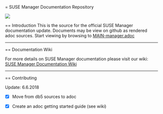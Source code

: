 = SUSE Manager Documentation Repository 

![](http://dcad.com.pl/wp-content/uploads/2011/01/energy.jpg) 


== Introduction
This is the source for the official SUSE Manager documentation update.
Documents may be view on github as rendered adoc sources. Start viewing by browsing to [MAIN-manager.adoc](https://github.com/SUSE/doc-susemanager/blob/develop/adoc/MAIN-manager.adoc)


---

== Documentation Wiki

For more details on SUSE Manager documentation please visit our wiki: [SUSE Manager Documentation Wiki](https://github.com/SUSE/doc-susemanager/wiki)

---

== Contributing

Update: 6.6.2018
- [X] Move from db5 sources to adoc
- [X] Create an adoc getting started guide (see wiki)



